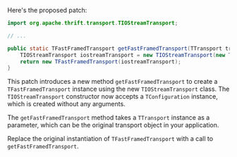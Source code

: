 Here's the proposed patch:

```java
import org.apache.thrift.transport.TIOStreamTransport;

// ...

public static TFastFramedTransport getFastFramedTransport(TTransport transport) {
    TIOStreamTransport iostreamTransport = new TIOStreamTransport(new TConfiguration(), transport);
    return new TFastFramedTransport(iostreamTransport);
}
```

This patch introduces a new method `getFastFramedTransport` to create a `TFastFramedTransport` instance using the new `TIOStreamTransport` class. The `TIOStreamTransport` constructor now accepts a `TConfiguration` instance, which is created without any arguments.

The `getFastFramedTransport` method takes a `TTransport` instance as a parameter, which can be the original transport object in your application.

Replace the original instantiation of `TFastFramedTransport` with a call to `getFastFramedTransport`.